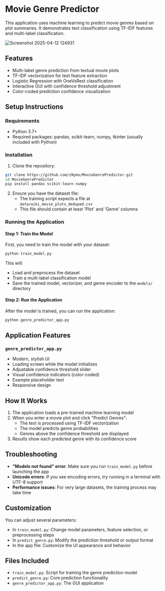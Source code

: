 # Movie Genre Predictor
This application uses machine learning to predict movie genres based on plot summaries. It demonstrates text classification using TF-IDF features and multi-label classification.

![Screenshot 2025-04-12 124931](https://github.com/user-attachments/assets/8f0bf958-1c54-44ec-951e-45be0743c5c7)
## Features
- Multi-label genre prediction from textual movie plots
- TF-IDF vectorization for text feature extraction
- Logistic Regression with OneVsRest classification
- Interactive GUI with confidence threshold adjustment
- Color-coded prediction confidence visualization
## Setup Instructions
### Requirements
- Python 3.7+
- Required packages: pandas, scikit-learn, numpy, tkinter (usually included with Python)
### Installation
1. Clone the repository:
```bash
git clone https://github.com/zNymu/MovieGenrePredictor.git
cd MovieGenrePredictor
pip install pandas scikit-learn numpy
```

2. Ensure you have the dataset file:
   - The training script expects a file at `data/wiki_movie_plots_deduped.csv`
   - This file should contain at least 'Plot' and 'Genre' columns

### Running the Application

#### Step 1: Train the Model
First, you need to train the model with your dataset:

```bash
python train_model.py
```

This will:
- Load and preprocess the dataset
- Train a multi-label classification model
- Save the trained model, vectorizer, and genre encoder to the `models/` directory

#### Step 2: Run the Application
After the model is trained, you can run the application:

```bash
python genre_predictor_app.py
```

## Application Features

### `genre_predictor_app.py`
- Modern, stylish UI
- Loading screen while the model initializes
- Adjustable confidence threshold slider
- Visual confidence indicators (color-coded)
- Example placeholder text
- Responsive design

## How It Works

1. The application loads a pre-trained machine learning model
2. When you enter a movie plot and click "Predict Genres":
   - The text is processed using TF-IDF vectorization
   - The model predicts genre probabilities
   - Genres above the confidence threshold are displayed
3. Results show each predicted genre with its confidence score

## Troubleshooting

- **"Models not found" error**: Make sure you run `train_model.py` before launching the app
- **Unicode errors**: If you see encoding errors, try running in a terminal with UTF-8 support
- **Performance issues**: For very large datasets, the training process may take time

## Customization

You can adjust several parameters:
- In `train_model.py`: Change model parameters, feature selection, or preprocessing steps
- In `predict_genre.py`: Modify the prediction threshold or output format
- In the app file: Customize the UI appearance and behavior

## Files Included

- `train_model.py`: Script for training the genre prediction model
- `predict_genre.py`: Core prediction functionality
- `genre_predictor_app.py`: The GUI application
